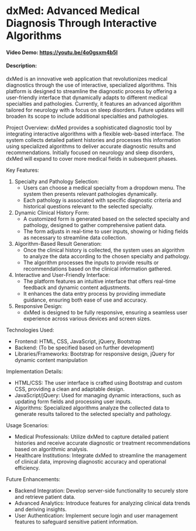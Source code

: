 # dxMed: Advanced Medical Diagnosis Through Interactive Algorithms
#### Video Demo: https://youtu.be/4o0gsxm4b5I
#### Description:

dxMed is an innovative web application that revolutionizes medical diagnostics through the use of interactive, specialized algorithms. This platform is designed to streamline the diagnostic process by offering a user-friendly interface that dynamically adapts to different medical specialties and pathologies. Currently, it features an advanced algorithm tailored for neurology with a focus on sleep disorders. Future updates will broaden its scope to include additional specialties and pathologies.

Project Overview:
dxMed provides a sophisticated diagnostic tool by integrating interactive algorithms with a flexible web-based interface. The system collects detailed patient histories and processes this information using specialized algorithms to deliver accurate diagnostic results and recommendations. Initially focused on neurology and sleep disorders, dxMed will expand to cover more medical fields in subsequent phases.

Key Features:
1.	Specialty and Pathology Selection:
    - Users can choose a medical specialty from a dropdown menu. The system then presents relevant pathologies dynamically.
    - Each pathology is associated with specific diagnostic criteria and historical questions relevant to the selected specialty.
2.	Dynamic Clinical History Form:
    - A customized form is generated based on the selected specialty and pathology, designed to gather comprehensive patient data.
    - The form adjusts in real-time to user inputs, showing or hiding fields as necessary to streamline data collection.
3.	Algorithm-Based Result Generation:
    - Once the clinical history is collected, the system uses an algorithm to analyze the data according to the chosen specialty and pathology.
    - The algorithm processes the inputs to provide results or recommendations based on the clinical information gathered.
4.	Interactive and User-Friendly Interface:
    - The platform features an intuitive interface that offers real-time feedback and dynamic content adjustments.
    - It enhances the data entry process by providing immediate guidance, ensuring both ease of use and accuracy.
5.	Responsive Design:
    - dxMed is designed to be fully responsive, ensuring a seamless user experience across various devices and screen sizes.

Technologies Used:
- Frontend: HTML, CSS, JavaScript, jQuery, Bootstrap
- Backend: (To be specified based on further development)
- Libraries/Frameworks: Bootstrap for responsive design, jQuery for dynamic content manipulation

Implementation Details:
- HTML/CSS: The user interface is crafted using Bootstrap and custom CSS, providing a clean and adaptable design.
- JavaScript/jQuery: Used for managing dynamic interactions, such as updating form fields and processing user inputs.
- Algorithms: Specialized algorithms analyze the collected data to generate results tailored to the selected specialty and pathology.

Usage Scenarios:
- Medical Professionals: Utilize dxMed to capture detailed patient histories and receive accurate diagnostic or treatment recommendations based on algorithmic analysis.
- Healthcare Institutions: Integrate dxMed to streamline the management of clinical data, improving diagnostic accuracy and operational efficiency.

Future Enhancements:
- Backend Integration: Develop server-side functionality to securely store and retrieve patient data.
- Advanced Analytics: Introduce features for analyzing clinical data trends and deriving insights.
- User Authentication: Implement secure login and user management features to safeguard sensitive patient information.

